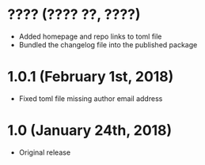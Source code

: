 # ???? (???? ??, ????)

 * Added homepage and repo links to toml file
 * Bundled the changelog file into the published package

# 1.0.1 (February 1st, 2018)

 * Fixed toml file missing author email address

# 1.0 (January 24th, 2018)

 * Original release
